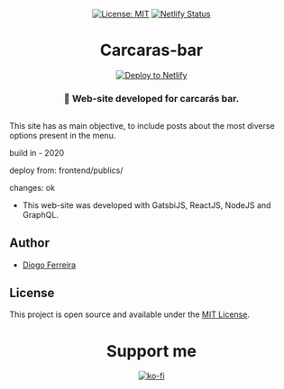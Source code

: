 <div align="center" style="margin-bottom:30px">

[![License: MIT](https://img.shields.io/badge/License-MIT-blue.svg)](https://opensource.org/licenses/MIT) [![Netlify Status](https://api.netlify.com/api/v1/badges/01a2e2de-d57d-4d89-8322-95685000e60f/deploy-status)](https://app.netlify.com/sites/carcaras/deploys/)

# Carcaras-bar

[![Deploy to Netlify](https://www.netlify.com/img/deploy/button.svg)](https://carcaras.netlify.com?repository=https://github.com/ArikBartzadok/Carcaras-bar/) 

### 🍺 Web-site developed for carcarás bar.

</div>

This site has as main objective, to include posts about the most diverse options present in the menu.

build in - 2020

deploy from: frontend/publics/

changes: ok
- This web-site was developed with GatsbiJS, ReactJS, NodeJS and GraphQL.

## Author

- [Diogo Ferreira](https://diogodeveloper.netlify.com/)

## License

This project is open source and available under the [MIT License](LICENSE).


<div align="center" style="margin-bottom:30px">

# Support me  
[![ko-fi](https://www.ko-fi.com/img/githubbutton_sm.svg)](https://ko-fi.com/C0C81IJH6)

</div>
